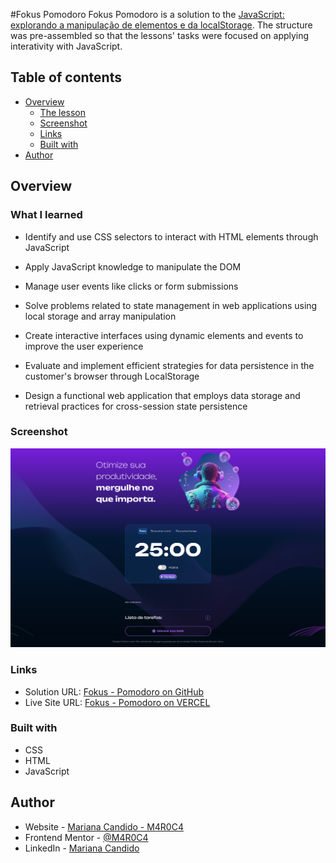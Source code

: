 #Fokus Pomodoro
Fokus Pomodoro is a solution to the [JavaScript: explorando a manipulação de elementos e da localStorage](https://cursos.alura.com.br/course/javascript-manipulacao-elementos-localstorage). 
The structure was pre-assembled so that the lessons' tasks were focused on applying interativity with JavaScript.
## Table of contents

- [Overview](#verview)
  - [The lesson](#what-i-learned)
  - [Screenshot](#screenshot)
  - [Links](#links)
  - [Built with](#built-with)
- [Author](#author)


## Overview

### What I learned

- Identify and use CSS selectors to interact with HTML elements through JavaScript

- Apply JavaScript knowledge to manipulate the DOM

- Manage user events like clicks or form submissions

- Solve problems related to state management in web applications using local storage and array manipulation

- Create interactive interfaces using dynamic elements and events to improve the user experience

- Evaluate and implement efficient strategies for data persistence in the customer's browser through LocalStorage

- Design a functional web application that employs data storage and retrieval practices for cross-session state persistence

### Screenshot

![Desktop View](imagens/Fokus-Pomodoro-Desktop.png)

### Links

- Solution URL: [Fokus - Pomodoro on GitHub](https://github.com/M4R0C4/Pomodoro)
- Live Site URL: [Fokus - Pomodoro on VERCEL](https://pomodoro-inkn1h3jy-mariana-candidos-projects.vercel.app/)


### Built with

- CSS
- HTML
- JavaScript


## Author

- Website - [Mariana Candido - M4R0C4](https://github.com/M4R0C4)
- Frontend Mentor - [@M4R0C4](https://www.frontendmentor.io/profile/M4R0C4)
- LinkedIn - [Mariana Candido](https://www.linkedin.com/in/mariana-candido-20b59b88/)


